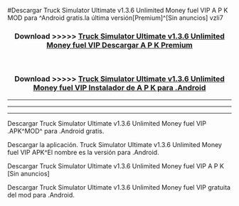#Descargar Truck Simulator Ultimate v1.3.6 Unlimited Money fuel VIP  A P K MOD para ^Android gratis.la última versión[Premium]^[Sin anuncios] vzli7



<div align="center">
<h3>Download >>>>> <a href="https://es-web.web.app/?es= Truck Simulator Ultimate v1.3.6 Unlimited Money fuel VIP ">Truck Simulator Ultimate v1.3.6 Unlimited Money fuel VIP  Descargar A P K Premium</a></h3><br>

<h3>Download >>>>> <a href="https://es-web.web.app/?es= Truck Simulator Ultimate v1.3.6 Unlimited Money fuel VIP ">Truck Simulator Ultimate v1.3.6 Unlimited Money fuel VIP  Instalador de A P K para .Android</a></h3>
</div>


----------------------------------------------------------

----------------------------------------------------------

----------------------------------------------------------

Descargar Truck Simulator Ultimate v1.3.6 Unlimited Money fuel VIP  .APK^MOD^ para .Android gratis.

Descargar la aplicación. Truck Simulator Ultimate v1.3.6 Unlimited Money fuel VIP  APK^El nombre es la versión para .Android.

Descargar Truck Simulator Ultimate v1.3.6 Unlimited Money fuel VIP  A P K [Sin anuncios]

Descargar Truck Simulator Ultimate v1.3.6 Unlimited Money fuel VIP  gratuita del mod para .Android.